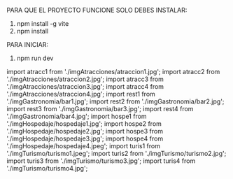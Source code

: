 PARA QUE EL PROYECTO FUNCIONE SOLO DEBES INSTALAR:

1. npm install -g vite 
2. npm install

PARA INICIAR:

1. npm run dev

import atracc1 from './imgAtracciones/atraccion1.jpg';
import atracc2 from './imgAtracciones/atraccion2.jpg';
import atracc3 from './imgAtracciones/atraccion3.jpg';
import atracc4 from './imgAtracciones/atraccion4.jpg';
import rest1 from './imgGastronomia/bar1.jpg';
import rest2 from './imgGastronomia/bar2.jpg';
import rest3 from './imgGastronomia/bar3.jpg';
import rest4 from './imgGastronomia/bar4.jpg';
import hospe1 from './imgHospedaje/hospedaje1.jpg';
import hospe2 from './imgHospedaje/hospedaje2.jpg';
import hospe3 from './imgHospedaje/hospedaje3.jpg';
import hospe4 from './imgHospedaje/hospedaje4.jpeg';
import turis1 from './imgTurismo/turismo1.jpeg';
import turis2 from './imgTurismo/turismo2.jpg';
import turis3 from './imgTurismo/turismo3.jpg';
import turis4 from './imgTurismo/turismo4.jpg';


